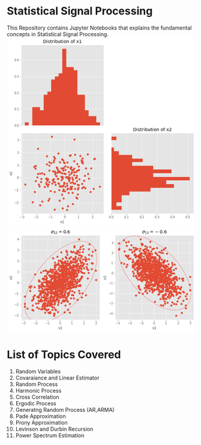 # Statistical Signal Processing 
This Repository contains Jupyter Notebooks that explains the fundamental concepts in Statistical Signal Processing. 
![alt text](./Images/Sample.png)
![alt text](./Images/Sample2.png)

# List of Topics Covered

1. Random Variables
2. Covaraiance and Linear Estimator
3. Random Process
4. Harmonic Process
5. Cross Correlation
6. Ergodic Process
7. Generatng Random Process (AR,ARMA)
8. Pade Approximation
9. Prony Approximation
10. Levinson and Durbin Recursion
11. Power Spectrum Estimation

